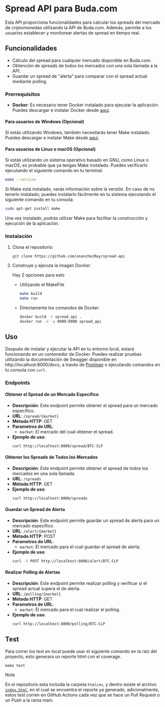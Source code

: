 # Spread API para Buda.com

Esta API proporciona funcionalidades para calcular los spreads del mercado de criptomonedas utilizando la API de Buda.com. Además, permite a los usuarios establecer y monitorear alertas de spread en tiempo real.

## Funcionalidades

- Cálculo del spread para cualquier mercado disponible en Buda.com.
- Obtención de spreads de todos los mercados con una sola llamada a la API.
- Guardar un spread de "alerta" para comparar con el spread actual mediante polling.


### Prerrequisitos

- **Docker**: Es necesario tener Docker instalado para ejecutar la aplicación. Puedes descargar e instalar Docker desde [aquí](https://docs.docker.com/get-docker/).

#### Para usuarios de Windows (Opcional)

Si estás utilizando Windows, también necesitarás tener Make instalado. Puedes descargar e instalar Make desde [aquí](https://www.gnu.org/software/make/).

#### Para usuarios de Linux o macOS (Opcional)

Si estás utilizando un sistema operativo basado en GNU, como Linux o macOS, es probable que ya tengas Make instalado. Puedes verificarlo ejecutando el siguiente comando en tu terminal:

```bash
make --version 
```

Si Make está instalado, verás información sobre la versión. En caso de no tenerlo instalado, puedes instalarlo fácilmente en tu sistema ejecutando el siguiente comando en tu consola:

```bash
sudo apt-get install make
```

Una vez instalado, podrás utilizar Make para facilitar la construcción y ejecución de la aplicación.

### Instalación

1. Clona el repositorio:
    ``` bash
    git clone https://github.com/asanchezRay/spread-api
    ```
2. Construye y ejecuta la imagen Docker:
    
    Hay 2 opciones para esto
    
    - Utilizando el MakeFile
        ``` bash
        make build
        make run
        ```

    - Directamente los comandos de Docker
        ``` bash
        docker build -t spread_api .
        docker run -d -p 8000:8000 spread_api
        ```


## Uso

Después de instalar y ejecutar la API en tu entorno local, estará funcionando en un contenedor de Docker. Puedes realizar pruebas utilizando la documentación de Swagger disponible en http://localhost:8000/docs, a través de [Postman](https://www.postman.com) o ejecutando comandos en tu consola con `curl`.

### Endpoints
#### Obtener el Spread de un Mercado Específico

- **Descripción**: Este endpoint permite obtener el spread para un mercado específico.
- **URL**:  `/spread/{market}`
- **Método HTTP**: GET
- **Parametros de URL**:
    - `market`: El mercado del cual obtener el spread.
- **Ejemplo de uso**:
    ```bash
    curl http://localhost:8000/spread/BTC-CLP
    ```

#### Obtener los Spreads de Todos los Mercados

- **Descripción**: Este endpoint permite obtener el spread de todos los mercados en una sola llamada.
- **URL**:  `/spreads`
- **Método HTTP**: GET
- **Ejemplo de uso**:
    ```bash
    curl http://localhost:8000/spreads
    ```

#### Guardar un Spread de Alerta

- **Descripción**: Este endpoint permite guardar un spread de alerta para un mercado específico.
- **URL**:  `/alert/{market}`
- **Método HTTP**: POST
- **Parametros de URL**:
    - `market`:  El mercado para el cual guardar el spread de alerta.
- **Ejemplo de uso**:
    ```bash
    curl -X POST http://localhost:8000/alert/BTC-CLP
    ```

#### Realizar Polling de Alertas

- **Descripción**: Este endpoint permite realizar polling y verificar si el spread actual supera el de alerta.
- **URL**:  `/polling/{market}`
- **Método HTTP**: GET
- **Parametros de URL**:
    - `market`:  El mercado para el cual realizar el polling.
- **Ejemplo de uso**:
    ```bash
    curl http://localhost:8000/polling/BTC-CLP
    ```
## Test
Para correr los test en local puede usar el siguiente comando en la raiz del proyecto, esto generara un reporte html con el coverage.
```
make test
```
> [!NOTE]
> En el repositorio esta incluida la carpeta `htmlcov`, y dentro existe el archivo [`index.html`](https://github.com/asanchezRay/spread-api/blob/main/htmlcov/index.html), en el cual se encuentra el reporte ya generado, adicionalmente, estos test corren en GitHub Actions cada vez que se hace un Pull Request o un Push a la rama main.

